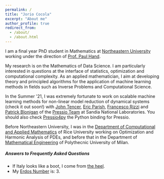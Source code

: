 ```yaml
---
permalink: /
title: "Jorio Cocola"
excerpt: "About me"
author_profile: true
redirect_from: 
  - /about/
  - /about.html
---
```



I am a final year PhD student in Mathematics at [Northeastern University](https://cos.northeastern.edu/mathematics/) 
working under the direction of [Prof. Paul Hand](https://www.ccs.neu.edu/home/hand/index.html).

My research is on the Mathematics of Data Science. I am particularly interested in questions at the interface of statistics, optimization and computational complexity.  As an applied mathematician, I aim at developing theory and principled algorithms for the application of machine learning methods in fields such as Inverse Problems and Computational Science. 

In the Summer '21, I was extremely fortunate to  work on scalable machine learning methods for non-linear model reduction of dynamical systems (check it out soon!) with [John Tencer](https://jtencer.github.io/), [Eric Parish](https://ericparish.netlify.app/), [Francesco Rizzi](https://sites.google.com/site/rizziwebsite/) and [Patrick Blonigan](https://www.sandia.gov/-pblonig/) of the [Pressio Team](https://pressio.github.io/) at Sandia National Laboratories.  You should also check [Pressio4py](https://pressio.github.io/pressio4py/html/index.html) the Python binding for Pressio. 

Before Northeastern University, I was in the [Department of Computational and Applied Mathematics](https://www.caam.rice.edu/) of Rice University working on Optimization and Harmonic Analysis of PDEs, and before that in the Department of [Mathematical Engineering](https://www.mate.polimi.it/) of Polythecnic University of Milan. 


##### Answers to Frequently Asked Questions

- If Italy looks like a boot, I come from [the heel](https://en.wikipedia.org/wiki/Salento). 
- My [Erdos Number](https://en.wikipedia.org/wiki/Erd%C5%91s_number) is: 3.